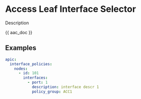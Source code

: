 # Access Leaf Interface Selector

Description

{{ aac_doc }}
## Examples

```yaml
apic:
  interface_policies:
    nodes:
      - id: 101
        interfaces:
          - port: 1
            description: interface descr 1
            policy_group: ACC1
```
